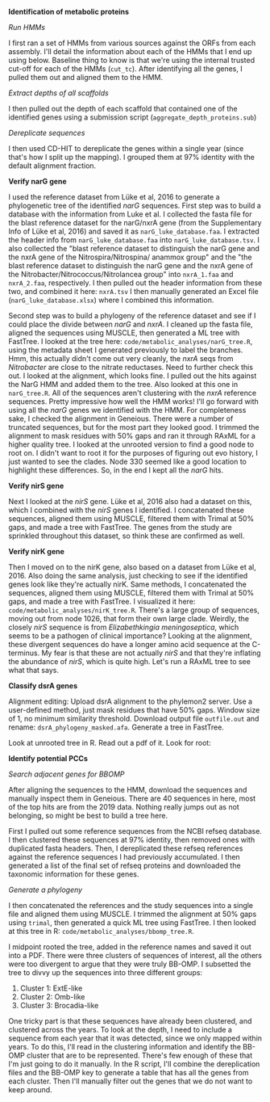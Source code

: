 
**Identification of metabolic proteins**

*Run HMMs*

I first ran a set of HMMs from various sources against the ORFs from each assembly.
I'll detail the information about each of the HMMs that I end up using below.
Baseline thing to know is that we're using the internal trusted cut-off for each of the HMMs (`cut_tc`).
After identifying all the genes, I pulled them out and aligned them to the HMM.

*Extract depths of all scaffolds*

I then pulled out the depth of each scaffold that contained one of the identified genes using a submission script (`aggregate_depth_proteins.sub`)

*Dereplicate sequences*

I then used CD-HIT to dereplicate the genes within a single year (since that's how I split up the mapping).
I grouped them at 97% identity with the default alignment fraction.


**Verify narG gene**

I used the reference dataset from Lüke et al, 2016 to generate a phylogenetic tree of the identified *narG* sequences.
First step was to build a database with the information from Luke et al.
I collected the fasta file for the blast reference dataset for the narG/nxrA gene (from the Supplementary Info of Lüke et al, 2016) and saved it as `narG_luke_database.faa`.
I extracted the header info from `narG_luke_database.faa` into `narG_luke_database.tsv`.
I also collected the "blast reference dataset to distinguish the narG gene and the nxrA gene of the Nitrospira/Nitrospina/ anammox group" and the "the blast reference dataset to distinguish the narG gene and the nxrA gene of the Nitrobacter/Nitrococcus/Nitrolancea group" into `nxrA_1.faa` and `nxrA_2.faa`, respectively.
I then pulled out the header information from these two, and combined it here: `nxrA.tsv`
I then manually generated an Excel file (`narG_luke_database.xlsx`) where I combined this information.

Second step was to build a phylogeny of the reference dataset and see if I could place the divide between *narG* and *nxrA*.
I cleaned up the fasta file, aligned the sequences using MUSCLE, then generated a ML tree with FastTree.
I looked at the tree here: `code/metabolic_analyses/narG_tree.R`, using the metadata sheet I generated previously to label the branches.
Hmm, this actually didn't come out very cleanly, the *nxrA* seqs from *Nitrobacter* are close to the nitrate reductases.
Need to further check this out.
I looked at the alignment, which looks fine.
I pulled out the hits against the NarG HMM and added them to the tree.
Also looked at this one in `narG_tree.R`.
All of the sequences aren't clustering with the *nxrA* reference sequences.
Pretty impressive how well the HMM works!
I'll go forward with using all the *narG* genes we identified with the HMM.
For completeness sake, I checked the alignment in Geneious.
There were a number of truncated sequences, but for the most part they looked good.
I trimmed the alignment to mask residues with 50% gaps and ran it through RAxML for a higher quality tree.
I looked at the unrooted version to find a good node to root on.
I didn't want to root it for the purposes of figuring out evo history, I just wanted to see the clades.
Node 330 seemed like a good location to highlight these differences.
So, in the end I kept all the *narG* hits.

**Verify nirS gene**

Next I looked at the *nirS* gene.
Lüke et al, 2016 also had a dataset on this, which I combined with the *nirS* genes I identified.
I concatenated these sequences, aligned them using MUSCLE, filtered them with Trimal at 50% gaps, and made a tree with FastTree.
The genes from the study are sprinkled throughout this dataset, so think these are confirmed as well.


**Verify nirK gene**

Then I moved on to the nirK gene, also based on a dataset from Lüke et al, 2016.
Also doing the same analysis, just checking to see if the identified genes look like they're actually nirK.
Same methods, I concatenated the sequences, aligned them using MUSCLE, filtered them with Trimal at 50% gaps, and made a tree with FastTree.
I visualized it here: `code/metabolic_analyses/nirK_tree.R`.
There's a large group of sequences, moving out from node 1026, that form their own large clade.
Weirdly, the closely *nirS* sequence is from *Elizabethkingia meningoseptica*, which seems to be a pathogen of clinical importance?
Looking at the alignment, these divergent sequences do have a longer amino acid sequence at the C-terminus.
My fear is that these are not actually *nirS* and that they're inflating the abundance of *nirS*, which is quite high.
Let's run a RAxML tree to see what that says.



**Classify dsrA genes**



Alignment editing:
Upload dsrA alignment to the phylemon2 server.
Use a user-defined method, just mask residues that have 50% gaps.
Window size of 1, no minimum similarity threshold.
Download output file `outfile.out` and rename: `dsrA_phylogeny_masked.afa`.
Generate a tree in FastTree.

Look at unrooted tree in R.
Read out a pdf of it.
Look for root:


**Identify potential PCCs**


*Search adjacent genes for BBOMP*




After aligning the sequences to the HMM, download the sequences and manually inspect them in Geneious.
There are 40 sequences in here, most of the top hits are from the 2019 data.
Nothing really jumps out as not belonging, so might be best to build a tree here.

First I pulled out some reference sequences from the NCBI refseq database.
I then clustered these sequences at 97% identity, then removed ones with duplicated fasta headers.
Then, I dereplicated these refseq references against the reference sequences I had previously accumulated.
I then generated a list of the final set of refseq proteins and downloaded the taxonomic information for these genes.

*Generate a phylogeny*

I then concatenated the references and the study sequences into a single file and aligned them using MUSCLE.
I trimmed the alignment at 50% gaps using `trimal`, then generated a quick ML tree using FastTree.
I then looked at this tree in R: `code/metabolic_analyses/bbomp_tree.R`.

I midpoint rooted the tree, added in the reference names and saved it out into a PDF.
There were three clusters of sequences of interest, all the others were too divergent to argue that they were truly BB-OMP.
I subsetted the tree to divvy up the sequences into three different groups:

1. Cluster 1: ExtE-like
2. Cluster 2: Omb-like
3. Cluster 3: Brocadia-like

One tricky part is that these sequences have already been clustered, and clustered across the years.
To look at the depth, I need to include a sequence from each year that it was detected, since we only mapped within years.
To do this, I'll read in the clustering information and identify the BB-OMP cluster that are to be represented.
There's few enough of these that I'm just going to do it manually.
In the R script, I'll combine the dereplication files and the BB-OMP key to generate a table that has all the genes from each cluster.
Then I'll manually filter out the genes that we do not want to keep around.
